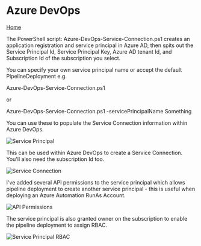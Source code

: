 # Azure DevOps

[Home](../readme.md)

The PowerShell script: Azure-DevOps-Service-Connection.ps1 creates an application registration and service principal in Azure AD, then spits out the Service Principal Id, Service Principal Key, Azure AD tenant Id, and Subscription Id of the subscription you select.

You can specify your own service principal name or accept the default PipelineDeployment e.g. 

Azure-DevOps-Service-Connection.ps1

or 

Azure-DevOps-Service-Connection.ps1 -servicePrincipalName Something

You can use these to populate the Service Connection information within Azure 
DevOps.  

![Service Principal](https://stdevt4z3f7au4f3xe.blob.core.windows.net/images/CreateServicePrincipal.PNG)

This can be used within Azure DevOps to create a Service Connection. You'll also need the subscription Id too.

![Service Connection](https://stdevt4z3f7au4f3xe.blob.core.windows.net/images/ServiceConnection.PNG)

I've added several API permissions to the service principal which allows pipeline deployment to create another service principal - this is useful when deploying an Azure Automation RunAs Account. 

![API Permissions](https://stdevt4z3f7au4f3xe.blob.core.windows.net/images/APIPermissions.PNG)

The service principal is also granted owner on the subscription to enable the pipeline deployment to assign RBAC.

![Service Principal RBAC](https://stdevt4z3f7au4f3xe.blob.core.windows.net/images/SPRBAC.PNG)
